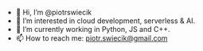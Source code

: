 - 👋 Hi, I’m @piotrswiecik
- 👀 I’m interested in cloud development, serverless & AI.
- 🌱 I’m currently working in Python, JS and C++.
- 📫 How to reach me: piotr.swiecik@gmail.com

<!---
piotrswiecik/piotrswiecik is a ✨ special ✨ repository because its `README.md` (this file) appears on your GitHub profile.
You can click the Preview link to take a look at your changes.
--->
